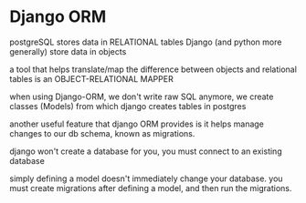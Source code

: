 # Django ORM

postgreSQL stores data in RELATIONAL tables
Django (and python more generally) store data in objects

a tool that helps translate/map the difference between objects and relational tables is an OBJECT-RELATIONAL MAPPER

when using Django-ORM, we don't write raw SQL anymore, we create classes (Models) from which django creates tables in postgres

another useful feature that django ORM provides is it helps manage changes to our db schema, known as migrations. 

django won't create a database for you, you must connect to an existing database

simply defining a model doesn't immediately change your database. you must create migrations after defining a model, and then run the migrations. 